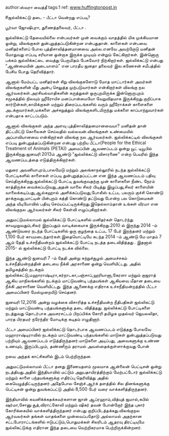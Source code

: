 author:ஸ்வரா வைத்தீ
tags:1
ref: www.huffingtonpost.in

#ஜல்லிக்கட்டு தடை - பீட்டா  வென்றது எப்படி? 

பூர்வா ஜோஷிபுரா, துணைத்தலைவர், பீட்டா .

ஜல்லிக்கட்டு தேவையில்லை என்பவர்கள் முன் வைக்கும் வாதத்தில் மிக முக்கியமான ஒன்று, விலங்குகள் துன்புறுத்தப்படுகின்றன என்பதுதான். காளைகள் என்பவை மனிதர்களைப் போல புத்திசாலித்தனமானவை அல்ல.எனவே அவற்றோடு மனிதன் மோதுவது எப்படி சரியான ஒன்றாக இருக்க முடியும் என்றும்  கேட்கிறார்கள். இன்னொரு பக்கம் ஜல்லிக்கட்டை வைத்து பெருமிதம் பேசுவோர் நிற்கிறார்கள். ஜல்லிக்கட்டு என்பது “ஆண்மையின் அடையாளம்” என பாரதீய ஜனதா தலைவர் இல.கணேசன் சமீபத்தில் பேசிய போது தெரிவித்தார்.

ஆனால் மேம்பட்ட மனிதர்கள் சிறு விலங்குகளோடு மோத மாட்டார்கள் அவர்கள் விலங்குகளின் மீது அன்பு செலுத்த முற்படுவார்கள் என்கிறார்கள் விலங்கு நல ஆர்வலர்கள்.அரசியல்வாதிகளின் கருத்துகள் ஒருபுறமிருக்க இன்னொருபுறம் சமூகத்தில் நிலவும் ஹீரோயிச மனப்பான்மையோ வேறுவிதமாக இருக்கிறது.குறிப்பாக கார்டூன்கள்,காமிக்குகள் மற்றும் திரைப்படங்களில் வரும் ஹீரோக்கள் காளைகளை அடக்குவார்கள்,மக்களை அச்சுறுத்தும் விலங்குகளிடமிருந்து மக்களை காப்பாற்றுவார்கள் என்பதாக காட்டப்படும்.

ஆனால் விலங்குகள் அந்த அளவு புத்திசாலித்தனமானவையா? மனிதன் தான் திட்டமிட்டு கொலைகள் செய்வதில் வல்லவன்.விலங்குகள் உண்மையில் அப்பாவியானவை என்கிறார்கள் விலங்கு நல ஆர்வலர்கள். ஜல்லிக்கட்டில் விலங்குகள் எப்படி துன்புறுத்தப்படுகின்றன என்பது பற்றிய பீட்டா(People for the Ethical Treatment of Animals (PETA)) அமைப்பின் ஆவணப்படம் ஒன்று யூட் டியூபில் இருக்கிறது.ஜனவரி 2013ம் ஆண்டு  “ஜல்லிக்கட்டு விசாரணை” என்ற பெயரில் இந்த ஆவணப்படத்தை எடுத்திருக்கிறார்கள்.

மதுரை அவனியாபுரம்,பாலமேடு  மற்றும் அலங்காநல்லூரில் நடந்த ஜல்லிக்கட்டு போட்டிகளில் காளைகள் எப்படி துன்புறுத்தப்பட்டன என இந்த ஆவணப்படம் பதிவு செய்திருக்கிறது.ஜல்லிக்கட்டு போட்டி துவங்குவதற்கு முன் காளைகளை நீண்ட நேரம் காத்திருக்க வைக்கப்படுவது,அதன் வாலை சிலர் பிடித்து இழுப்பது,சிலர் காளையின் வாலைக்கடிப்பது,ஆல்கஹால் அளிக்கப்படுவது,போலீஸ் உட்பட பலரும் குச்சி கொண்டு தாக்குவது,மாட்டின் பின்புறம் கத்தி கொண்டு தட்டுவது போன்ற பல கொடுமைகள் அந்த வீடியோவில் பதிவு செய்யப்பட்டிருக்கிறது.இதெல்லாம்தான் உங்கள் வீரமா என விலங்குநல ஆர்வலர்கள் சிலர் கேள்வி எழுப்புகிறார்கள்.

அதுமட்டுமல்லாமல் ஜல்லிக்கட்டு போட்டிகளில் மனிதர்கள் தொடர்ந்து காயமுறுவதும்,சிலர் இறப்பதும் வாடிக்கையாக இருக்கிறது.2010 ல் இருந்து 2014 -ம் ஆண்டுவரை நடந்த போட்டிகளில் ஒரு  குழந்தை உட்பட 17 பேர் இறந்தனர் மற்றும் 1,100 பேர் காயமடைந்தார்கள்.இதையொட்டியே கடந்த 2014 -ம் ஆண்டு மே மாதம் 7 ஆம் தேதி உச்சநீதிமன்றம் ஜல்லிக்கட்டு போட்டி நடத்த  தடைவிதித்தது . இதனால் 2015- ல் ஜல்லிக்கட்டு போட்டி நடக்க வில்லை.

இந்த ஆண்டு ஜனவரி 7 -ம் தேதி அன்று சுற்றுச்சூழல் அமைச்சகம் உச்சநீதிமன்றத்தின்  தடையை நீக்கி அரசாணை ஒன்று வெளியிட்டது. அதில் தமிழகத்தில் நடக்கும் ஜல்லிக்கட்டு,மஹாராஷ்டிரா,கர்நாடகா,பஞ்சாப்,ஹரியானா,கேரளா மற்றும் குஜராத் ஆகிய மாநிலங்களில் நடக்கும் மாட்டுவண்டி பந்தயங்கள் ஆகியவை மீதான தடையை நீக்கி அரசாணை வெளியிட்டது. இந்த ஆணைக்கு எதிராக உச்சநீதிமன்றத்தில் பீட்டா அமைப்பினர் மேல்முறையீடு செய்தனர்.

ஜனவரி 12,2016 அன்று வழக்கை விசாரித்த உச்சநீதிமன்ற நீதிபதிகள் ஜல்லிகட்டு மற்றும் மாட்டுவண்டி பந்தயங்களுக்கு தடை விதித்தது.  ஜல்லிக்கட்டு போட்டிகளை நடத்துவது தொடர்பாக அவசரசட்டம் பிறப்பிக்க கோரி தமிழக முதல்வர் ஜெயலலிதா, பாரத பிரதமர் நரேந்திர மோடிக்கு கடிதம் எழுதினார்.

பீட்டா அமைப்பினர் ஜல்லிக்கட்டு தொடர்பாக ஆவணப்படம் எடுத்தது போலவே மஹாராஷ்டிராவில் நடக்கும் மாட்டுவண்டி பந்தயங்களில் மாடுகள் துன்புறுத்தப்படுவது பற்றியும் ஆவணப்படம் எடுத்திருந்தனர்.மாடுகளை அடிப்பது, அவைகளுக்கு உண்ண உணவும், இருப்பிடமும், தண்ணீரும் தராமல் அவஸ்தைக்குள்ளாக்குவது போன்

றவை அந்தக் காட்சிகளில் இடம் பெற்றிருந்தன.

அதுமட்டுமல்லாமல் பீட்டா தனது இணையதளம் மூலமாக ஆன்லைன் பெட்டிசன் ஒன்று நடத்தியது.அதில் இந்தியாவில் மட்டும் அறுபதாயிரத்திற்கும் மேற்பட்டோர் ஜல்லிக்கட்டு மற்றும் காளை பந்தயங்களுக்கு எதிர்ப்பு தெரிவித்து அதில் கையெழுத்திட்டிருந்தனர்.அதேபோல சேஞ்ச்.ஆர்க் தளத்தில் சில தினங்களுக்கு பெட்டிசன் ஒன்று துவங்கப்பட்டு அதில் 8,500 பேர் வரை வாக்களித்திருந்தனர்.

இந்தியாவில் கவனிக்க்கதக்கவர்களான ஜான் ஆப்ரஹாம்,வித்யுத் ஜமால்,கபில் ஷர்மா,சோனு சூத்,விராட்கோலி மற்றும் ஷிகர் தவன் போன்றோர் இந்த  புகார் கோரிக்கையில் வாக்களித்திருந்தனர் என்பது குறிப்பிடத்தக்கது.விலங்குநல ஆர்வலர்கள் தங்கள் வாதங்களை முன்வைப்பதோடு அல்லாமல் அதற்கான சட்டபோராட்டங்களில் ஈடுபட்டும்,பொதுமக்கள் சிலரிடம் ஆதரவு திரட்டியுமே ஜல்லிகட்டுக்கு எதிரான இந்த தடையை வெற்றிகரமாக பெற்றிருக்கின்றனர்.
